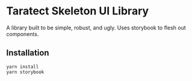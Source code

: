 # Taratect Skeleton UI Library

A library built to be simple, robust, and ugly. Uses storybook to flesh out components.

## Installation

```
yarn install
yarn storybook
```